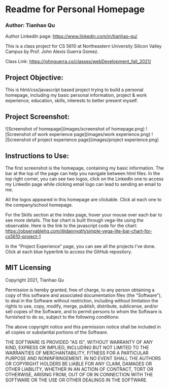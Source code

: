 # Readme for Personal Homepage

### Author: Tianhao Qu

Author LinkedIn page: https://www.linkedin.com/in/tianhao-qu/

This is a class project for CS 5610 at Northeastern University Silicon Valley Campus by Prof. John Alexis Guerra Gomez.

Class Link: https://johnguerra.co/classes/webDevelopment_fall_2021/

## Project Objective:

This is html/css/javascript based project trying to build a personal homepage, including my basic personal information,
project & work experience, education, skills, interests to better present myself.

## Project Screenshot:

![Screenshot of homepage](images/screenshot of homepage.png)
![Screenshot of work experience page](images/work experience.png)
![Screenshot of project experience page](images/project experience.png)

## Instructions to Use:

The first screenshot is the homepage, containing my basic information. The bar at the top of the page can help you
navigate between html files. In the top right corner, you can see two logos, click on the LinkedIn one to access my
Linkedin page while clicking email logo can lead to sending an email to me.

All the logos appeared in this homepage are clickable. Click at each one to the company/school homepage.

For the Skills section at the index page, hover your mouse over each bar to see more details. The bar chart is built
through vega-lite using the observable. Here is the link to the javascript code for the chart:
https://observablehq.com/@dannyqth/simple-vega-lite-bar-chart-for-cs5610-project-1

In the "Project Experience" page, you can see all the projects I've done. Click at each blue hyperlink to access the
GitHub repository.

## MIT Licensing

Copyright 2021, Tianhao Qu

Permission is hereby granted, free of charge, to any person obtaining a copy of this software and associated
documentation files (the "Software"), to deal in the Software without restriction, including without limitation the
rights to use, copy, modify, merge, publish, distribute, sublicense, and/or sell copies of the Software, and to permit
persons to whom the Software is furnished to do so, subject to the following conditions:

The above copyright notice and this permission notice shall be included in all copies or substantial portions of the
Software.

THE SOFTWARE IS PROVIDED "AS IS", WITHOUT WARRANTY OF ANY KIND, EXPRESS OR IMPLIED, INCLUDING BUT NOT LIMITED TO THE
WARRANTIES OF MERCHANTABILITY, FITNESS FOR A PARTICULAR PURPOSE AND NONINFRINGEMENT. IN NO EVENT SHALL THE AUTHORS OR
COPYRIGHT HOLDERS BE LIABLE FOR ANY CLAIM, DAMAGES OR OTHER LIABILITY, WHETHER IN AN ACTION OF CONTRACT, TORT OR
OTHERWISE, ARISING FROM, OUT OF OR IN CONNECTION WITH THE SOFTWARE OR THE USE OR OTHER DEALINGS IN THE SOFTWARE.


